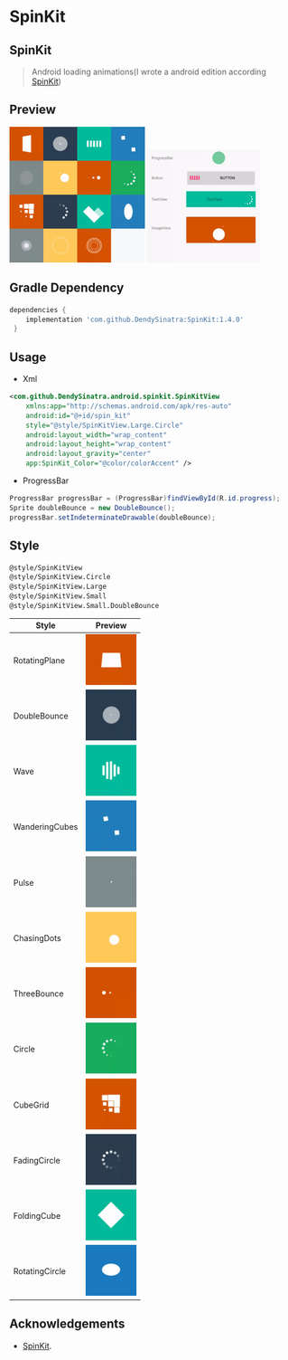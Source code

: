 # SpinKit
## SpinKit
>Android loading animations(I wrote a android edition according [SpinKit](https://tobiasahlin.com/spinkit))

## Preview

<img src="https://raw.githubusercontent.com/DendySinatra/SpinKit/master/art/screen.gif" width="240px" height="240px"/>

<img src="https://raw.githubusercontent.com/DendySinatra/SpinKit/master/art/screen2.gif" width="200px" height="200px"/>

## Gradle Dependency

```gradle
dependencies {
    implementation 'com.github.DendySinatra:SpinKit:1.4.0'
 }
```


## Usage
- Xml

 ```xml
<com.github.DendySinatra.android.spinkit.SpinKitView
     xmlns:app="http://schemas.android.com/apk/res-auto"
     android:id="@+id/spin_kit"
     style="@style/SpinKitView.Large.Circle"
     android:layout_width="wrap_content"
     android:layout_height="wrap_content"
     android:layout_gravity="center"
     app:SpinKit_Color="@color/colorAccent" />         
```
 
- ProgressBar

 ```java
ProgressBar progressBar = (ProgressBar)findViewById(R.id.progress);
Sprite doubleBounce = new DoubleBounce();
progressBar.setIndeterminateDrawable(doubleBounce);
```

## Style
> 
 ```xml
@style/SpinKitView
@style/SpinKitView.Circle
@style/SpinKitView.Large
@style/SpinKitView.Small
@style/SpinKitView.Small.DoubleBounce   
 ```

Style | Preview
------------     |   -------------
RotatingPlane    | <img src='https://raw.githubusercontent.com/DendySinatra/SpinKit/master/art/RotatingPlane.gif' alt='RotatingPlane' width="90px" height="90px"/>
DoubleBounce     | <img src='https://raw.githubusercontent.com/DendySinatra/SpinKit/master/art/DoubleBounce.gif' alt='DoubleBounce' width="90px" height="90px"/>
Wave             | <img src='https://raw.githubusercontent.com/DendySinatra/SpinKit/master/art/Wave.gif' alt='Wave' width="90px" height="90px"/>
WanderingCubes   | <img src='https://raw.githubusercontent.com/DendySinatra/SpinKit/master/art/WanderingCubes.gif' alt='WanderingCubes' width="90px" height="90px"/>
Pulse            | <img src='https://raw.githubusercontent.com/DendySinatra/SpinKit/master/art/Pulse.gif' alt='Pulse' width="90px" height="90px"/>
ChasingDots      | <img src='https://raw.githubusercontent.com/DendySinatra/SpinKit/master/art/ChasingDots.gif' alt='ChasingDots' width="90px" height="90px"/>
ThreeBounce      | <img src='https://raw.githubusercontent.com/DendySinatra/SpinKit/master/art/ThreeBounce.gif' alt='ThreeBounce' width="90px" height="90px"/>
Circle           | <img src='https://raw.githubusercontent.com/DendySinatra/SpinKit/master/art/Circle.gif' alt='Circle' width="90px" height="90px"/>
CubeGrid         | <img src='https://raw.githubusercontent.com/DendySinatra/SpinKit/master/art/CubeGrid.gif' alt='CubeGrid' width="90px" height="90px"/>
FadingCircle     | <img src='https://raw.githubusercontent.com/DendySinatra/SpinKit/master/art/FadingCircle.gif' alt='FadingCircle' width="90px" height="90px"/>
FoldingCube      | <img src='https://raw.githubusercontent.com/DendySinatra/SpinKit/master/art/FoldingCube.gif' alt='FoldingCube' width="90px" height="90px"/>
RotatingCircle   | <img src='https://raw.githubusercontent.com/DendySinatra/SpinKit/master/art/RotatingCircle.gif' alt='RotatingCircle' width="90px" height="90px"/>







## Acknowledgements
- [SpinKit](https://github.com/tobiasahlin/SpinKit).




